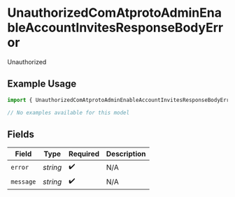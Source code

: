# UnauthorizedComAtprotoAdminEnableAccountInvitesResponseBodyError

Unauthorized

## Example Usage

```typescript
import { UnauthorizedComAtprotoAdminEnableAccountInvitesResponseBodyError } from "@speakeasy-api/bluesky/models/errors";

// No examples available for this model
```

## Fields

| Field              | Type               | Required           | Description        |
| ------------------ | ------------------ | ------------------ | ------------------ |
| `error`            | *string*           | :heavy_check_mark: | N/A                |
| `message`          | *string*           | :heavy_check_mark: | N/A                |